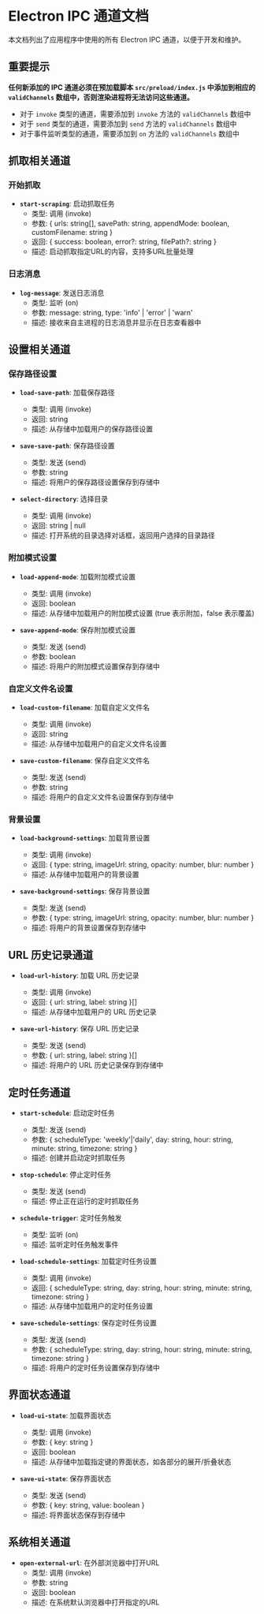 # Electron IPC 通道文档

本文档列出了应用程序中使用的所有 Electron IPC 通道，以便于开发和维护。

## 重要提示

**任何新添加的 IPC 通道必须在预加载脚本 `src/preload/index.js` 中添加到相应的 `validChannels` 数组中，否则渲染进程将无法访问这些通道。**

- 对于 `invoke` 类型的通道，需要添加到 `invoke` 方法的 `validChannels` 数组中
- 对于 `send` 类型的通道，需要添加到 `send` 方法的 `validChannels` 数组中
- 对于事件监听类型的通道，需要添加到 `on` 方法的 `validChannels` 数组中

## 抓取相关通道

### 开始抓取

- **`start-scraping`**: 启动抓取任务
  - 类型: 调用 (invoke)
  - 参数: { urls: string[], savePath: string, appendMode: boolean, customFilename: string }
  - 返回: { success: boolean, error?: string, filePath?: string }
  - 描述: 启动抓取指定URL的内容，支持多URL批量处理

### 日志消息

- **`log-message`**: 发送日志消息
  - 类型: 监听 (on)
  - 参数: message: string, type: 'info' | 'error' | 'warn'
  - 描述: 接收来自主进程的日志消息并显示在日志查看器中

## 设置相关通道

### 保存路径设置

- **`load-save-path`**: 加载保存路径
  - 类型: 调用 (invoke)
  - 返回: string
  - 描述: 从存储中加载用户的保存路径设置

- **`save-save-path`**: 保存路径设置
  - 类型: 发送 (send)
  - 参数: string
  - 描述: 将用户的保存路径设置保存到存储中

- **`select-directory`**: 选择目录
  - 类型: 调用 (invoke)
  - 返回: string | null
  - 描述: 打开系统的目录选择对话框，返回用户选择的目录路径

### 附加模式设置

- **`load-append-mode`**: 加载附加模式设置
  - 类型: 调用 (invoke)
  - 返回: boolean
  - 描述: 从存储中加载用户的附加模式设置 (true 表示附加，false 表示覆盖)

- **`save-append-mode`**: 保存附加模式设置
  - 类型: 发送 (send)
  - 参数: boolean
  - 描述: 将用户的附加模式设置保存到存储中

### 自定义文件名设置

- **`load-custom-filename`**: 加载自定义文件名
  - 类型: 调用 (invoke)
  - 返回: string
  - 描述: 从存储中加载用户的自定义文件名设置

- **`save-custom-filename`**: 保存自定义文件名
  - 类型: 发送 (send)
  - 参数: string
  - 描述: 将用户的自定义文件名设置保存到存储中

### 背景设置

- **`load-background-settings`**: 加载背景设置
  - 类型: 调用 (invoke)
  - 返回: { type: string, imageUrl: string, opacity: number, blur: number }
  - 描述: 从存储中加载用户的背景设置

- **`save-background-settings`**: 保存背景设置
  - 类型: 发送 (send)
  - 参数: { type: string, imageUrl: string, opacity: number, blur: number }
  - 描述: 将用户的背景设置保存到存储中

## URL 历史记录通道

- **`load-url-history`**: 加载 URL 历史记录
  - 类型: 调用 (invoke)
  - 返回: { url: string, label: string }[]
  - 描述: 从存储中加载用户的 URL 历史记录

- **`save-url-history`**: 保存 URL 历史记录
  - 类型: 发送 (send)
  - 参数: { url: string, label: string }[]
  - 描述: 将用户的 URL 历史记录保存到存储中

## 定时任务通道

- **`start-schedule`**: 启动定时任务
  - 类型: 发送 (send)
  - 参数: { scheduleType: 'weekly'|'daily', day: string, hour: string, minute: string, timezone: string }
  - 描述: 创建并启动定时抓取任务

- **`stop-schedule`**: 停止定时任务
  - 类型: 发送 (send)
  - 描述: 停止正在运行的定时抓取任务

- **`schedule-trigger`**: 定时任务触发
  - 类型: 监听 (on)
  - 描述: 监听定时任务触发事件

- **`load-schedule-settings`**: 加载定时任务设置
  - 类型: 调用 (invoke)
  - 返回: { scheduleType: string, day: string, hour: string, minute: string, timezone: string }
  - 描述: 从存储中加载用户的定时任务设置

- **`save-schedule-settings`**: 保存定时任务设置
  - 类型: 发送 (send)
  - 参数: { scheduleType: string, day: string, hour: string, minute: string, timezone: string }
  - 描述: 将用户的定时任务设置保存到存储中

## 界面状态通道

- **`load-ui-state`**: 加载界面状态
  - 类型: 调用 (invoke)
  - 参数: { key: string }
  - 返回: boolean
  - 描述: 从存储中加载指定键的界面状态，如各部分的展开/折叠状态

- **`save-ui-state`**: 保存界面状态
  - 类型: 发送 (send)
  - 参数: { key: string, value: boolean }
  - 描述: 将界面状态保存到存储中

## 系统相关通道

- **`open-external-url`**: 在外部浏览器中打开URL
  - 类型: 调用 (invoke)
  - 参数: string
  - 返回: boolean
  - 描述: 在系统默认浏览器中打开指定的URL